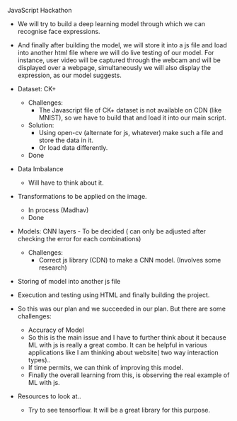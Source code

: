JavaScript Hackathon

- We will try to build a deep learning model through which we can recognise face expressions.
- And finally after building the model, we will store it into a js file and load into another html file where we will do live testing of our model. For instance, user video will be captured through the webcam and will be displayed over a webpage, simultaneously we will also display the expression, as our model suggests.

- Dataset: CK+
  - Challenges:
    - The Javascript file of CK+ dataset is not available on CDN (like MNIST), so we have to build that and load it into our main script.
  - Solution:
    - Using open-cv (alternate for js, whatever) make such a file and store the data in it.
    - Or load data differently.
  - Done
- Data Imbalance
  - Will have to think about it.

- Transformations to be applied on the image.
  - In process (Madhav)
  - Done

- Models: CNN layers - To be decided ( can only be adjusted after checking the error for each combinations)
  - Challenges:
    - Correct js library (CDN) to make a CNN model. (Involves some research)
- Storing of model into another js file
- Execution and testing using HTML and finally building the project.
- So this was our plan and we succeeded in our plan. But there are some challenges:
  - Accuracy of Model
  - So this is the main issue and I have to further think about it because ML with js is really a great combo. It can be helpful in various applications like I am thinking about website( two way interaction types)..
  - If time permits, we can think of improving this model.
  - Finally the overall learning from this, is observing the real example of ML with js.
- Resources to look at..
  - Try to see tensorflow. It will be a great library for this purpose.
